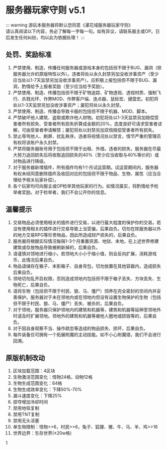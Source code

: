 # 服务器玩家守则 v5.1

::: warning 游玩本服务器将默认您同意《濯花域服务器玩家守则》<br>请认真阅读以下内容，务必了解每一字每一句。如有异议，请联系服主或OP。日后发生任何纠纷，均以此为依据处理！
:::

## 处罚、奖励标准
1. 严禁使用、制造、传播任何服务器或游戏本身的包括但不限于BUG、漏洞（除服务器允许的原版特性以外）。违者将处以永久封禁另加没收涉事资产（至少应当处以1-7天监禁另加没收涉事资产）。应积极上报包括但不限于BUG、漏洞，酌情给予上报者奖励（至少应当给予奖励）。
2. 严禁使用、制造、传播包括但不限于矿物追踪、矿物透视、透视材质、强制飞行、杀戮光环、作弊MOD、作弊客户端、连点器、鼠标宏、键盘宏。初犯将处以1-3天监禁另加没收涉事资产；屡犯将处以永久封禁。
3. 严禁使用、制造、传播会导致卡服的包括但不限于机器、MOD、脚本。
4. 严禁破坏他人建筑、盗取或欺诈他人财物。初犯将处以1-3天监禁另加赔偿受害者所有损失、受害者所有损失折算成金额的20%，态度良好可请求受害者谅解，可由受害者申请解禁；屡犯将处以封禁另加双倍赔偿受害者所有损失。
5. 禁止辱骂他人、刷屏、扰乱秩序。违者将视情况处以禁言，情节严重的管理员有权将该账户永久封禁。
6. 严禁将服务器账号用于包括但不限于出租、外借。违者的损失，服务器在尽最大努力追回损失后将收取追回损失的40%（至少应当收取与40%等价的）或对物品进行降级。
7. 对于服务器新增插件，所有插件均有1个月试运营期。试运营期间内，服务器有权未经同意删除插件及收回对应的包括但不限于物品、生物、属性（应当合理给予相关玩家补偿）。
8. 各个玩家均可向服主或OP检举其他玩家的行为。如情况属实，将酌情给予检举者奖励。对于检举者，我们不会公开你的信息。

## 温馨提示
1. 交易物品必须使用相关的插件进行交易，以进行最大程度的保护你的交易。若没有使用相关的插件进行交易导致上当受骗，后果自负。切勿在除服务器以外的地方交易RPG等珍贵物品，因此所造成财产损失的，后果自负。
2. 服务器将根据实际情况每隔1-3个月重置资源、地狱、末地，在上述世界修建建筑或存放物品导致被刷新掉的，后果自负。
3. 请谨慎对领地进行缩小，若领地大小小于缩小值，则会反向扩展，消耗游戏币，此情况后果自负。
4. 物品请储存在箱子、末影箱子、自身背包，切勿放置在其他容器内，造成损失后果自负。
5. 领地切勿乱开启权限，否则造成领地内包括但不限于箱子丢失、方块丢失、生物死亡，后果自负。
6. 请将生物（包括但不限于村民、狼、马、僵尸）饲养在完全密封的空间内并妥善保护。服务器对于未在领地内或在领地内但没有设置生物保护的生物（包括但不限于村民、狼、马、僵尸）丢失、被杀的，后果自负。
7. 对于领地，服务器只保护领地内的建筑和机器等，建筑和机器等延伸至领地外时请及时扩展领地。领地外的建筑和机器等被他人圈地或损毁等的，后果自负。
8. 对于因自身观察不当、操作疏忽等造成的物品损失、损坏，后果自负。
9. 每件装备仅可拥有一个拓展附魔的主动技能。如不小心附魔错，我们不会进行回溯。

## 原版机制改动

1. 区块加载范围：4区块
2. 生物激活范围变化：怪物24格，动物12格
3. 生物生成范围变化：64格
4. 生物生成效率变化：下降50%-70%
5. 漏斗速度变化：下降25%
6. 掠夺增加冷却时间
7. 禁用地毯复制
8. 禁用TNT复制
9. 禁用无头活塞
10. 单生物限制：怪物>>6，村民>>6，兔子、狐狸、猪、牛、马、羊、鸡>>16
11. 世界边界：生存世界(±20w格)

1